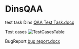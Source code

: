 # DinsQAA
test task Dins 
[QAA Test Task.docx](https://github.com/efrem-z/DinsQAA/files/7217250/QAA.Test.Task.docx)

Test cases 
![TestCasesTable](https://user-images.githubusercontent.com/71829833/134500359-c9d62309-9a70-4a78-ae16-5a5b5fd55fcb.png)

BugReport
[bug report.docx](https://github.com/efrem-z/DinsQAA/files/7217262/bug.report.docx)
